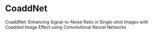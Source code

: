 # CoaddNet
CoaddNet: Enhancing Signal-to-Noise Ratio in Single-shot Images with Coadded Image Effect using Convolutional Neural Networks
